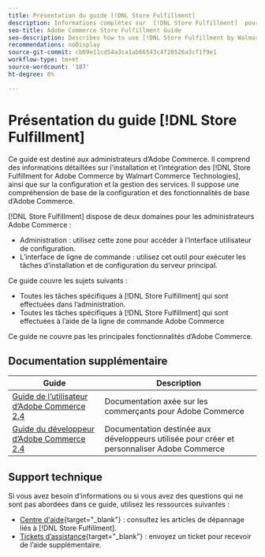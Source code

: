 ```yaml
---
title: Présentation du guide [!DNL Store Fulfillment]
description: Informations complètes sur  [!DNL Store Fulfillment]  pour les administrateurs Adobe Commerce, y compris l’installation et l’intégration.
seo-title: Adobe Commerce Store Fulfillment Guide
seo-description: Describes how to use [!DNL Store Fulfillment by Walmart Commerce Technologies] services with Adobe Commerce.
recommendations: noDisplay
source-git-commit: cb69e11cd54a3ca1ab66543c4f28526a3cf1f9e1
workflow-type: tm+mt
source-wordcount: '187'
ht-degree: 0%

---
```


# Présentation du guide [!DNL Store Fulfillment]

Ce guide est destiné aux administrateurs d’Adobe Commerce. Il comprend des informations détaillées sur l’installation et l’intégration des [!DNL Store Fulfillment for Adobe Commerce by Walmart Commerce Technologies], ainsi que sur la configuration et la gestion des services. Il suppose une compréhension de base de la configuration et des fonctionnalités de base d’Adobe Commerce.

[!DNL Store Fulfillment] dispose de deux domaines pour les administrateurs Adobe Commerce :

* Administration : utilisez cette zone pour accéder à l’interface utilisateur de configuration.
* L’interface de ligne de commande : utilisez cet outil pour exécuter les tâches d’installation et de configuration du serveur principal.

Ce guide couvre les sujets suivants :

* Toutes les tâches spécifiques à [!DNL Store Fulfillment] qui sont effectuées dans l’administration.
* Toutes les tâches spécifiques à [!DNL Store Fulfillment] qui sont effectuées à l’aide de la ligne de commande Adobe Commerce

Ce guide ne couvre pas les principales fonctionnalités d’Adobe Commerce.

## Documentation supplémentaire

| Guide | Description |
|-----------------------------------------------------------------------|----------------------------------------------------------------------------|
| [Guide de l’utilisateur d’Adobe Commerce 2.4](https://experienceleague.adobe.com/en/docs/commerce-admin/user-guides/home) | Documentation axée sur les commerçants pour Adobe Commerce |
| [Guide du développeur d’Adobe Commerce 2.4](https://developer.adobe.com/commerce/docs/) | Documentation destinée aux développeurs utilisée pour créer et personnaliser Adobe Commerce |

## Support technique

Si vous avez besoin d’informations ou si vous avez des questions qui ne sont pas abordées dans ce guide, utilisez les ressources suivantes :

* [Centre d&#39;aide](https://experienceleague.adobe.com/docs/commerce-knowledge-base/kb/help-center-guide/magento-help-center-user-guide.html#submit-ticket){target="_blank"} : consultez les articles de dépannage liés à [!DNL Store Fulfillment].
* [Tickets d’assistance](https://experienceleague.adobe.com/docs/commerce-knowledge-base/kb/help-center-guide/magento-help-center-user-guide.html#submit-ticket){target="_blank"} : envoyez un ticket pour recevoir de l’aide supplémentaire.
